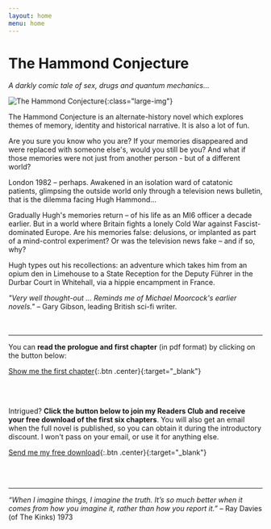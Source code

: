 ```yaml
---
layout: home
menu: home
---
```


# The Hammond Conjecture
*A darkly comic tale of sex, drugs and quantum mechanics…*

![The Hammond Conjecture](/assets/img/hammond.png){:class="large-img"}

The Hammond Conjecture is an alternate-history novel which explores themes of memory, identity and historical narrative. It is also a lot of fun.

Are you sure you know who you are? If your memories disappeared and were replaced with someone else's, would you still be you? And what if those memories were not just from another person - but of a different world?

London 1982 – perhaps. Awakened in an isolation ward of catatonic patients, glimpsing the outside world only through a television news bulletin, that is the dilemma facing Hugh Hammond...

Gradually Hugh's memories return – of his life as an MI6 officer a decade earlier. But in a world where Britain fights a lonely Cold War against Fascist-dominated Europe. Are his memories false: delusions, or implanted as part of a mind-control experiment? Or was the television news fake – and if so, why?

Hugh types out his recollections: an adventure which takes him from an opium den in Limehouse to a State Reception for the Deputy Führer in the Durbar Court in Whitehall, via a hippie encampment in France.

_"Very well thought-out … Reminds me of Michael Moorcock's earlier novels."_ – Gary Gibson, leading British sci-fi writer.
​
<br/>
<br/>
<br/>

---

You can **read the prologue and first chapter** (in pdf format) by clicking on the button below:

[Show me the first chapter](/assets/files/reed-chap1.pdf){:.btn .center}{:target="_blank"}

<br/>
<br/>

Intrigued? **Click the button below to join my Readers Club and receive your free download of the first six chapters**. You will also get an email when the full novel is published, so you can obtain it during the introductory discount. I won't pass on your email, or use it for anything else.


[Send me my free download](http://cm.pn/4bc0){:.btn .center}{:target="_blank"}

<br/>
<br/>

---
_“When I imagine things, I imagine the truth. It’s so much better when it comes from how you imagine it, rather than how you report it.”_ – Ray Davies (of The Kinks) 1973
